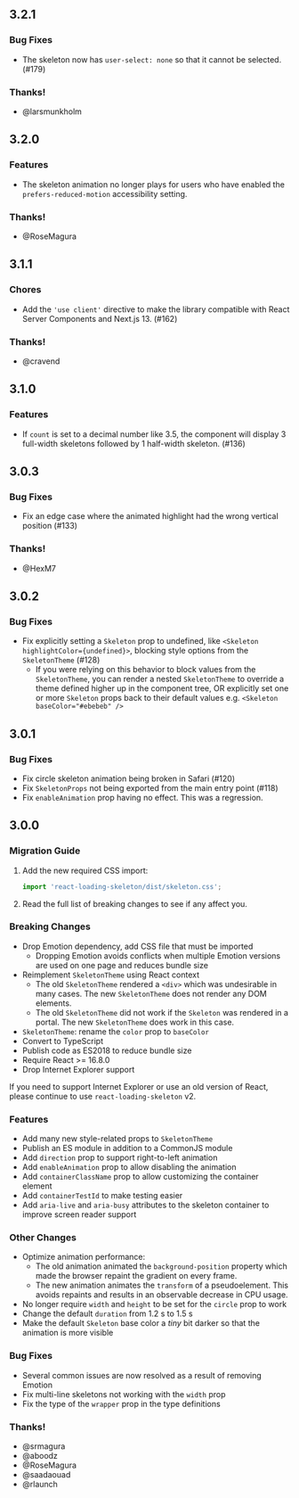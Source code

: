 ## 3.2.1

### Bug Fixes

- The skeleton now has `user-select: none` so that it cannot be selected. (#179)

### Thanks!

- @larsmunkholm

## 3.2.0

### Features

- The skeleton animation no longer plays for users who have enabled the
  `prefers-reduced-motion` accessibility setting.

### Thanks!

- @RoseMagura

## 3.1.1

### Chores

- Add the `'use client'` directive to make the library compatible with React
  Server Components and Next.js 13. (#162)

### Thanks!

- @cravend

## 3.1.0

### Features

- If `count` is set to a decimal number like 3.5, the component will display 3
  full-width skeletons followed by 1 half-width skeleton. (#136)

## 3.0.3

### Bug Fixes

- Fix an edge case where the animated highlight had the wrong vertical position (#133)

### Thanks!

- @HexM7

## 3.0.2

### Bug Fixes

- Fix explicitly setting a `Skeleton` prop to undefined, like `<Skeleton highlightColor={undefined}>`, blocking style options from the `SkeletonTheme`
  (#128)
  - If you were relying on this behavior to block values from the
    `SkeletonTheme`, you can render a nested `SkeletonTheme` to override a
    theme defined higher up in the component tree, OR explicitly set one or
    more `Skeleton` props back to their default values e.g. `<Skeleton baseColor="#ebebeb" />`

## 3.0.1

### Bug Fixes

- Fix circle skeleton animation being broken in Safari (#120)
- Fix `SkeletonProps` not being exported from the main entry point (#118)
- Fix `enableAnimation` prop having no effect. This was a regression.

## 3.0.0

### Migration Guide

1. Add the new required CSS import:

   ```js
   import 'react-loading-skeleton/dist/skeleton.css';
   ```

2. Read the full list of breaking changes to see if any affect you.

### Breaking Changes

- Drop Emotion dependency, add CSS file that must be imported
  - Dropping Emotion avoids conflicts when multiple Emotion versions are used
    on one page and reduces bundle size
- Reimplement `SkeletonTheme` using React context
  - The old `SkeletonTheme` rendered a `<div>` which was undesirable in many
    cases. The new `SkeletonTheme` does not render any DOM elements.
  - The old `SkeletonTheme` did not work if the `Skeleton` was rendered in a
    portal. The new `SkeletonTheme` does work in this case.
- `SkeletonTheme`: rename the `color` prop to `baseColor`
- Convert to TypeScript
- Publish code as ES2018 to reduce bundle size
- Require React >= 16.8.0
- Drop Internet Explorer support

If you need to support Internet Explorer or use an old version of React, please
continue to use `react-loading-skeleton` v2.

### Features

- Add many new style-related props to `SkeletonTheme`
- Publish an ES module in addition to a CommonJS module
- Add `direction` prop to support right-to-left animation
- Add `enableAnimation` prop to allow disabling the animation
- Add `containerClassName` prop to allow customizing the container element
- Add `containerTestId` to make testing easier
- Add `aria-live` and `aria-busy` attributes to the skeleton container to
  improve screen reader support

### Other Changes

- Optimize animation performance:
  - The old animation animated the `background-position` property which made
    the browser repaint the gradient on every frame.
  - The new animation animates the `transform` of a pseudoelement. This
    avoids repaints and results in an observable decrease in CPU usage.
- No longer require `width` and `height` to be set for the `circle` prop to
  work
- Change the default `duration` from 1.2 s to 1.5 s
- Make the default `Skeleton` base color a _tiny_ bit darker so that the
  animation is more visible

### Bug Fixes

- Several common issues are now resolved as a result of removing Emotion
- Fix multi-line skeletons not working with the `width` prop
- Fix the type of the `wrapper` prop in the type definitions

### Thanks!

- @srmagura
- @aboodz
- @RoseMagura
- @saadaouad
- @rlaunch
